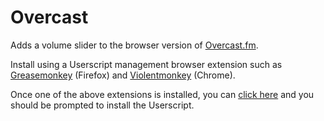 # Overcast

Adds a volume slider to the browser version of [Overcast.fm](https://overcast.fm).

Install using a Userscript management browser extension such as [Greasemonkey](https://github.com/greasemonkey/greasemonkey) (Firefox) and [Violentmonkey](https://github.com/violentmonkey/violentmonkey) (Chrome).

Once one of the above extensions is installed, you can [click here](https://github.com/brycehebert/userscripts/raw/master/overcast/overcast.fm.user.js) and you should be prompted to install the Userscript.
